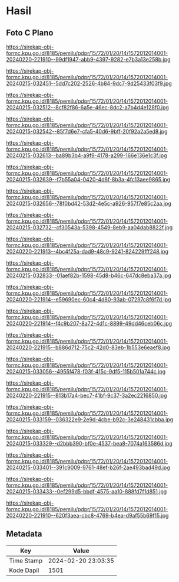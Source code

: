 # Hasil

## Foto C Plano

https://sirekap-obj-formc.kpu.go.id/8185/pemilu/pdpr/15/72/01/20/14/1572012014001-20240220-221910--99df1947-abb9-4397-9282-e7b3a13e258b.jpg

https://sirekap-obj-formc.kpu.go.id/8185/pemilu/pdpr/15/72/01/20/14/1572012014001-20240215-032451--5dd7c202-2526-4b84-9dc7-9d25433f03f9.jpg

https://sirekap-obj-formc.kpu.go.id/8185/pemilu/pdpr/15/72/01/20/14/1572012014001-20240215-032512--8cf82f86-6a5e-46ec-8dc2-a7b4d4e128f0.jpg

https://sirekap-obj-formc.kpu.go.id/8185/pemilu/pdpr/15/72/01/20/14/1572012014001-20240215-032542--85f7d6e7-cfa5-40d6-9bff-20f92a2a5ed8.jpg

https://sirekap-obj-formc.kpu.go.id/8185/pemilu/pdpr/15/72/01/20/14/1572012014001-20240215-032613--ba89b3b4-a9f9-4178-a299-166e136e1c3f.jpg

https://sirekap-obj-formc.kpu.go.id/8185/pemilu/pdpr/15/72/01/20/14/1572012014001-20240215-032639--f7b55a04-0420-4d6f-8b3a-4fc13aee9865.jpg

https://sirekap-obj-formc.kpu.go.id/8185/pemilu/pdpr/15/72/01/20/14/1572012014001-20240215-032656--78f0bd42-53d2-4e5c-a926-957f7e85c2aa.jpg

https://sirekap-obj-formc.kpu.go.id/8185/pemilu/pdpr/15/72/01/20/14/1572012014001-20240215-032732--cf30543a-5398-4549-8eb9-aa04dab8822f.jpg

https://sirekap-obj-formc.kpu.go.id/8185/pemilu/pdpr/15/72/01/20/14/1572012014001-20240220-221913--4bc4f25a-dad9-48c9-9241-824229fff248.jpg

https://sirekap-obj-formc.kpu.go.id/8185/pemilu/pdpr/15/72/01/20/14/1572012014001-20240215-032833--01aef82b-1598-45d8-b46c-647dc8eba37a.jpg

https://sirekap-obj-formc.kpu.go.id/8185/pemilu/pdpr/15/72/01/20/14/1572012014001-20240220-221914--e59690ec-60c4-4d80-93ab-07297c8f6f7d.jpg

https://sirekap-obj-formc.kpu.go.id/8185/pemilu/pdpr/15/72/01/20/14/1572012014001-20240220-221914--f4c9b207-8a72-4d1c-8899-49dd46ceb06c.jpg

https://sirekap-obj-formc.kpu.go.id/8185/pemilu/pdpr/15/72/01/20/14/1572012014001-20240220-221915--b886d712-75c2-42d0-83eb-1b553e6eaef8.jpg

https://sirekap-obj-formc.kpu.go.id/8185/pemilu/pdpr/15/72/01/20/14/1572012014001-20240215-033056--4955f478-f03f-415c-9df5-115b501a744c.jpg

https://sirekap-obj-formc.kpu.go.id/8185/pemilu/pdpr/15/72/01/20/14/1572012014001-20240220-221915--813b17a4-bec7-41bf-9c37-3a2ec2216850.jpg

https://sirekap-obj-formc.kpu.go.id/8185/pemilu/pdpr/15/72/01/20/14/1572012014001-20240215-033159--036322e9-2e9d-4cbe-b92c-3e248431cbba.jpg

https://sirekap-obj-formc.kpu.go.id/8185/pemilu/pdpr/15/72/01/20/14/1572012014001-20240215-033329--d2bbb390-bf0e-4537-bea8-7074a163586d.jpg

https://sirekap-obj-formc.kpu.go.id/8185/pemilu/pdpr/15/72/01/20/14/1572012014001-20240215-033401--391c9009-9761-48ef-b26f-2ae493bad49d.jpg

https://sirekap-obj-formc.kpu.go.id/8185/pemilu/pdpr/15/72/01/20/14/1572012014001-20240215-033433--0ef299d5-bbdf-4575-aa10-888fd7f1d851.jpg

https://sirekap-obj-formc.kpu.go.id/8185/pemilu/pdpr/15/72/01/20/14/1572012014001-20240220-221910--620f3aea-cbc8-4769-b4ea-d9af55b69f15.jpg


## Metadata

| Key        | Value               |
| ---------- | ------------------- |
| Time Stamp | 2024-02-20 23:03:35 |
| Kode Dapil | 1501                |



